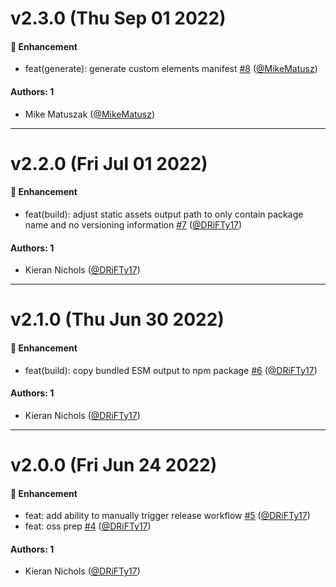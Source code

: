# v2.3.0 (Thu Sep 01 2022)

#### 🚀 Enhancement

- feat(generate): generate custom elements manifest [#8](https://github.com/tyler-technologies-oss/forge-cli/pull/8) ([@MikeMatusz](https://github.com/MikeMatusz))

#### Authors: 1

- Mike Matuszak ([@MikeMatusz](https://github.com/MikeMatusz))

---

# v2.2.0 (Fri Jul 01 2022)

#### 🚀 Enhancement

- feat(build): adjust static assets output path to only contain package name and no versioning information [#7](https://github.com/tyler-technologies-oss/forge-cli/pull/7) ([@DRiFTy17](https://github.com/DRiFTy17))

#### Authors: 1

- Kieran Nichols ([@DRiFTy17](https://github.com/DRiFTy17))

---

# v2.1.0 (Thu Jun 30 2022)

#### 🚀 Enhancement

- feat(build): copy bundled ESM output to npm package [#6](https://github.com/tyler-technologies-oss/forge-cli/pull/6) ([@DRiFTy17](https://github.com/DRiFTy17))

#### Authors: 1

- Kieran Nichols ([@DRiFTy17](https://github.com/DRiFTy17))

---

# v2.0.0 (Fri Jun 24 2022)

#### 🚀 Enhancement

- feat: add ability to manually trigger release workflow [#5](https://github.com/tyler-technologies-oss/forge-cli/pull/5) ([@DRiFTy17](https://github.com/DRiFTy17))
- feat: oss prep [#4](https://github.com/tyler-technologies-oss/forge-cli/pull/4) ([@DRiFTy17](https://github.com/DRiFTy17))

#### Authors: 1

- Kieran Nichols ([@DRiFTy17](https://github.com/DRiFTy17))

